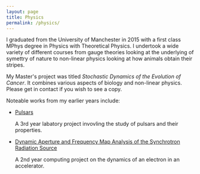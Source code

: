 ```yaml
---
layout: page
title: Physics
permalink: /physics/
---
```


I graduated from the University of Manchester in 2015 with a first class MPhys degree in Physics with Theoretical Physics. I undertook a wide variety of different courses from gauge theories looking at the underlying of symettry of nature to non-linear physics looking at how animals obtain their stripes. 

My Master's project was  titled *Stochastic Dynamics of the Evolution of Cancer*. It combines various aspects of biology and non-linear physics. Please get in contact if you wish to see a copy.  

Noteable works from my earlier years include:

* [Pulsars]({{site.url}}/assets/CrabPulsar.pdf)

	A 3rd year labatory project invovling the study of pulsars and their properties. 

* [Dynamic Aperture and Frequency Map Analysis of the Synchrotron Radiation Source]({{site.url}}/assets/2ndyearreport.pdf)

	A 2nd year computing project on the dynamics of an electron in an accelerator. 
